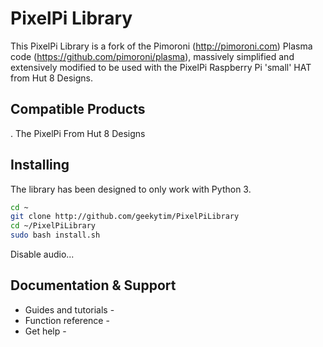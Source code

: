 # PixelPi Library

This PixelPi Library is a fork of the Pimoroni (http://pimoroni.com) Plasma code (https://github.com/pimoroni/plasma), massively simplified and extensively modified to be used with the PixelPi Raspberry Pi 'small' HAT from Hut 8 Designs.

## Compatible Products

. The PixelPi From Hut 8 Designs

## Installing

The library has been designed to only work with Python 3.

```bash
cd ~
git clone http://github.com/geekytim/PixelPiLibrary
cd ~/PixelPiLibrary
sudo bash install.sh
```

Disable audio...

## Documentation & Support

* Guides and tutorials - 
* Function reference - 
* Get help - 
